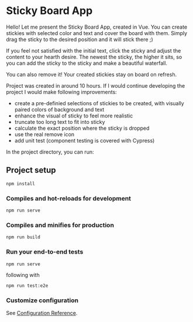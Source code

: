 # Sticky Board App
Hello! Let me present the Sticky Board App, created in Vue. You can create stickies with selected color and text and cover the board with them. Simply drag the sticky to the desired position and it will stick there ;)

If you feel not satisfied with the initial text, click the sticky and adjust the content to your hearth desire. The newest the sticky, the higher it sits, so you can add the sticky to the sticky and make a beautiful waterfall.

You can also remove it! Your created stickies stay on board on refresh.

Project was created in around 10 hours.
If I would continue developing the project I would make following improvements:

* create a pre-definied selections of stickies to be created, with visually paired colors of background and text
* enhance the visual of sticky to feel more realistic
* truncate too long text to fit into sticky
* calculate the exact position where the sticky is dropped 
* use the real remove icon
* add unit test (component testing is covered with Cypress)


In the project directory, you can run:

## Project setup
```
npm install
```

### Compiles and hot-reloads for development
```
npm run serve
```

### Compiles and minifies for production
```
npm run build
```

### Run your end-to-end tests
```
npm run serve
```

following with
```
npm run test:e2e
```

### Customize configuration
See [Configuration Reference](https://cli.vuejs.org/config/).
